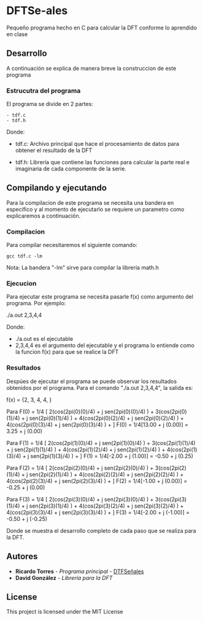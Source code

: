 # DFTSe-ales
Pequeño programa hecho en C para calcular la DFT conforme lo aprendido
  en clase
## Desarrollo
A continuación se explica de manera breve la construccion de este programa
### Estrucutra del programa
El programa se divide en 2 partes:
```
- tdf.c
- tdf.h
```
Donde:
- tdf.c: Archivo principal que hace el procesamiento de datos para 
  obtener el resultado de la DFT

- tdf.h: Librería que contiene las funciones para calcular la parte
  real e imaginaria de cada componente de la serie.

## Compilando y ejecutando
Para la compilacion de este programa se necesita una bandera en específico
y al momento de ejecutarlo se requiere un parametro como explicaremos a
continuación.

### Compilacion
Para compilar necesitaremos el siguiente comando:
```
gcc tdf.c -lm
```
Nota: La bandera "-lm" sirve para compilar la librería math.h

### Ejecucion
Para ejecutar este programa se necesita pasarle f(x) como argumento 
  del programa. Por ejemplo:

./a.out 2,3,4,4

Donde:

- ./a.out es el ejecutable
- 2,3,4,4 es el argumento del ejecutable y el programa lo entiende 
  como la funcion f(x) para que se realice la DFT

### Resultados

Despúes de ejecutar el programa se puede observar los resultados obtenidos
  por el programa. Para el comando "./a.out 2,3,4,4", la salida es:

f(x) = {2, 3, 4, 4, }

Para F(0) = 1/4 [
  2(cos(2pi(0)(0)/4) + j sen(2pi(0)(0)/4) ) +
  3(cos(2pi(0)(1)/4) + j sen(2pi(0)(1)/4) ) +
  4(cos(2pi(0)(2)/4) + j sen(2pi(0)(2)/4) ) +
  4(cos(2pi(0)(3)/4) + j sen(2pi(0)(3)/4) ) +
  ]
F(0) = 1/4[13.00 + j (0.00)] =  3.25 + j (0.00)

Para F(1) = 1/4 [
	2(cos(2pi(1)(0)/4) + j sen(2pi(1)(0)/4) ) + 
	3(cos(2pi(1)(1)/4) + j sen(2pi(1)(1)/4) ) + 
	4(cos(2pi(1)(2)/4) + j sen(2pi(1)(2)/4) ) + 
	4(cos(2pi(1)(3)/4) + j sen(2pi(1)(3)/4) ) + 
	]
F(1) = 1/4[-2.00 + j (1.00)] =  -0.50 + j (0.25)

Para F(2) = 1/4 [
	2(cos(2pi(2)(0)/4) + j sen(2pi(2)(0)/4) ) + 
	3(cos(2pi(2)(1)/4) + j sen(2pi(2)(1)/4) ) + 
	4(cos(2pi(2)(2)/4) + j sen(2pi(2)(2)/4) ) + 
	4(cos(2pi(2)(3)/4) + j sen(2pi(2)(3)/4) ) + 
	]
F(2) = 1/4[-1.00 + j (0.00)] =  -0.25 + j (0.00)

Para F(3) = 1/4 [
	2(cos(2pi(3)(0)/4) + j sen(2pi(3)(0)/4) ) + 
	3(cos(2pi(3)(1)/4) + j sen(2pi(3)(1)/4) ) + 
	4(cos(2pi(3)(2)/4) + j sen(2pi(3)(2)/4) ) + 
	4(cos(2pi(3)(3)/4) + j sen(2pi(3)(3)/4) ) + 
	]
F(3) = 1/4[-2.00 + j (-1.00)] =  -0.50 + j (-0.25)

Donde se muestra el desarrollo completo de cada paso que se realiza para
  la DFT.
  
## Autores
* **Ricardo Torres** - *Programa principal* - [DTFSeñales](https://github.com/Ricarnicero/DFTSe-ales.git)
* **David González** - *Librería para la DFT*

## License

This project is licensed under the MIT License
